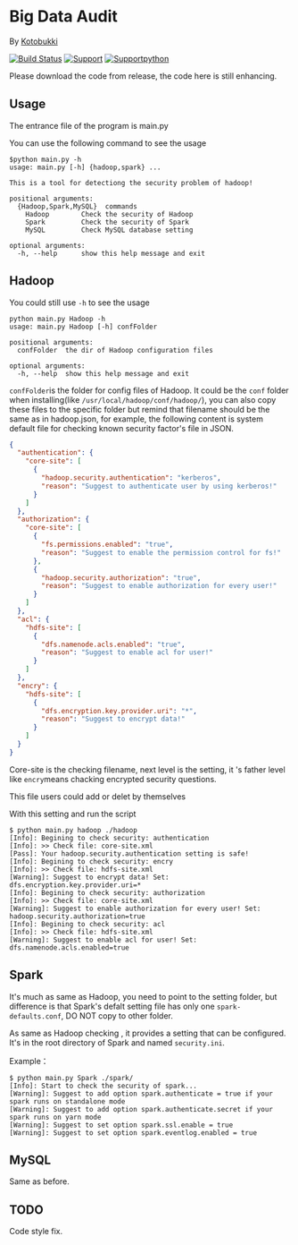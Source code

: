 Big Data Audit
==============
By [Kotobukki](https://github.com/kotobukki/)

[![Build Status](https://camo.githubusercontent.com/f8bbfdc05d49bbdad27dba5693bccade8cd36e12/68747470733a2f2f7472617669732d63692e6f72672f6a696d656e6269616e2f446174614d696e696e672e7376673f6272616e63683d6d6173746572)](https://travis-ci.org/kotobukki/BigDataAudit)
[![Support](https://camo.githubusercontent.com/4a42460f88f172b10e916fec11857648a8a2f2c8/68747470733a2f2f696d672e736869656c64732e696f2f62616467652f706c6174666f726d2d6f73782532466c696e757825324677696e646f77732d677265656e2e737667)](https://travis-ci.org/kotobukki/BigDataAudit)
[![Supportpython](https://camo.githubusercontent.com/352488c0cbba0e8f6da11ae0761444dd0c93489c/68747470733a2f2f696d672e736869656c64732e696f2f62616467652f707974686f6e2d322e372d626c75652e737667)](https://travis-ci.org/kotobukki/BigDataAudit)

Please download the code from release, the code here is still enhancing.

Usage
-----
The entrance file of the program is main.py

You can use the following command to see the usage
```
$python main.py -h
usage: main.py [-h] {hadoop,spark} ...

This is a tool for detectiong the security problem of hadoop!

positional arguments:
  {Hadoop,Spark,MySQL}  commands
    Hadoop        Check the security of Hadoop
    Spark         Check the security of Spark
    MySQL         Check MySQL database setting

optional arguments:
  -h, --help      show this help message and exit
```

Hadoop
------
You could still use `-h` to see the usage
```
python main.py Hadoop -h
usage: main.py Hadoop [-h] confFolder

positional arguments:
  confFolder  the dir of Hadoop configuration files

optional arguments:
  -h, --help  show this help message and exit
```

`confFolder`is the folder for config files of Hadoop. It could be the `conf` folder when installing(like `/usr/local/hadoop/conf/hadoop/`), you can also copy these files to the specific folder but remind that filename should be the same as in hadoop.json, for example, the following content is system default file for checking known security factor's file in JSON.

```json
{
  "authentication": {
    "core-site": [
      {
        "hadoop.security.authentication": "kerberos",
        "reason": "Suggest to authenticate user by using kerberos!"
      }
    ]
  },
  "authorization": {
    "core-site": [
      {
        "fs.permissions.enabled": "true",
        "reason": "Suggest to enable the permission control for fs!"
      },
      {
        "hadoop.security.authorization": "true",
        "reason": "Suggest to enable authorization for every user!"
      }
    ]
  },
  "acl": {
    "hdfs-site": [
      {
        "dfs.namenode.acls.enabled": "true",
        "reason": "Suggest to enable acl for user!"
      }
    ]
  },
  "encry": {
    "hdfs-site": [
      {
        "dfs.encryption.key.provider.uri": "*",
        "reason": "Suggest to encrypt data!"
      }
    ]
  }
}
```
Core-site is the checking filename, next level is the setting, it 's father level like `encry`means chacking encrypted security questions. 

This file users could add or delet by themselves

With this setting and run the script
```
$ python main.py hadoop ./hadoop
[Info]: Begining to check security: authentication
[Info]: >> Check file: core-site.xml
[Pass]: Your hadoop.security.authentication setting is safe!
[Info]: Begining to check security: encry
[Info]: >> Check file: hdfs-site.xml
[Warning]: Suggest to encrypt data! Set: dfs.encryption.key.provider.uri=*
[Info]: Begining to check security: authorization
[Info]: >> Check file: core-site.xml
[Warning]: Suggest to enable authorization for every user! Set: hadoop.security.authorization=true
[Info]: Begining to check security: acl
[Info]: >> Check file: hdfs-site.xml
[Warning]: Suggest to enable acl for user! Set: dfs.namenode.acls.enabled=true
```

Spark
-----
It's much as same as Hadoop, you need to point to the setting folder, but difference is that Spark's defalt setting file has only one `spark-defaults.conf`, DO NOT copy to other folder.

As same as Hadoop checking , it provides a setting that can be configured. It's in the root directory of Spark and named `security.ini`.

Example：
```
$ python main.py Spark ./spark/
[Info]: Start to check the security of spark...
[Warning]: Suggest to add option spark.authenticate = true if your spark runs on standalone mode
[Warning]: Suggest to add option spark.authenticate.secret if your spark runs on yarn mode
[Warning]: Suggest to set option spark.ssl.enable = true
[Warning]: Suggest to set option spark.eventlog.enabled = true

```

MySQL
-----
Same as before.   

TODO
-----
Code style fix.
